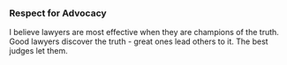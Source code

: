 ### Respect for Advocacy

I believe lawyers are most effective when they are champions of the truth.  Good lawyers discover the truth - great ones lead others to it.  The best judges let them.